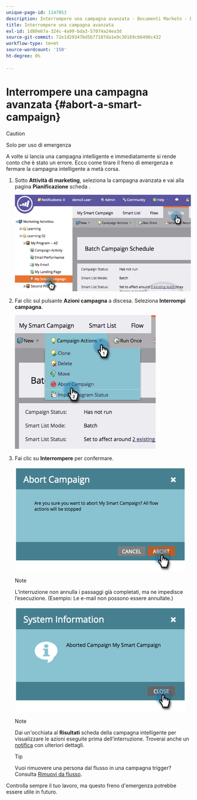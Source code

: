 ```yaml
---
unique-page-id: 1147053
description: Interrompere una campagna avanzata - Documenti Marketo - Documentazione del prodotto
title: Interrompere una campagna avanzata
exl-id: 1d80e67a-324c-4a99-bda3-57074a24ea3d
source-git-commit: 72e1d29347bd5b77107da1e9c30169cb6490c432
workflow-type: tm+mt
source-wordcount: '150'
ht-degree: 0%

---
```


# Interrompere una campagna avanzata {#abort-a-smart-campaign}

>[!CAUTION]
>
>Solo per uso di emergenza

A volte si lancia una campagna intelligente e immediatamente si rende conto che è stato un errore. Ecco come tirare il freno di emergenza e fermare la campagna intelligente a metà corsa.

1. Sotto **Attività di marketing**, seleziona la campagna avanzata e vai alla pagina **Pianificazione** scheda .

   ![](assets/image2014-9-22-16-3a19-3a44.png)

1. Fai clic sul pulsante **Azioni campagna** a discesa. Seleziona **Interrompi campagna**.

   ![](assets/image2014-9-22-16-19-48.png)

1. Fai clic su **Interrompere** per confermare.

   ![](assets/image2014-9-22-16-3a19-3a57.png)

   >[!NOTE]
   >
   >L’interruzione non annulla i passaggi già completati, ma ne impedisce l’esecuzione. (Esempio: Le e-mail non possono essere annullate.)

   ![](assets/image2014-9-22-16-3a20-3a0.png)

   >[!NOTE]
   >
   >Dai un&#39;occhiata al **Risultati** scheda della campagna intelligente per visualizzare le azioni eseguite prima dell’interruzione. Troverai anche un  [notifica](/help/marketo/product-docs/core-marketo-concepts/miscellaneous/understanding-notifications.md) con ulteriori dettagli.

   >[!TIP]
   >
   >Vuoi rimuovere una persona dal flusso in una campagna trigger? Consulta [Rimuovi da flusso](/help/marketo/product-docs/core-marketo-concepts/smart-campaigns/flow-actions/remove-from-flow.md).

Controlla sempre il tuo lavoro, ma questo freno d&#39;emergenza potrebbe essere utile in futuro.
